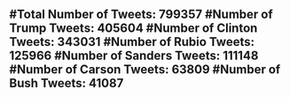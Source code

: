 #Total Number of Tweets: 799357 
#Number of Trump Tweets: 405604
#Number of Clinton Tweets: 343031
#Number of Rubio Tweets: 125966
#Number of Sanders Tweets: 111148
#Number of Carson Tweets: 63809
#Number of Bush Tweets: 41087
---
